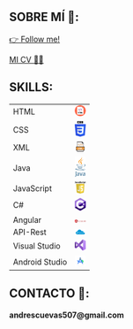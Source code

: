 <h2>SOBRE MÍ 👋: </h2>

<a href="https://github.com/cuevas69" class="btn btn-sm btn-outline-secondary">👉 Follow me! </a> 

[MI CV 👨‍💻](Andres_Cuevas_Rodriguez_CV.pdf)

<h2>SKILLS:</h2>
    <table>
        <tr>
            <td>HTML</td>
            <td><img src="icono-html.png" width="20"></td>
        </tr>
        <tr>
            <td>CSS</td>
            <td><img src="icono-css.png" width="20"></td>
        </tr>
        <tr>
            <td>XML</td>
            <td><img src="icono-xml.png" width="20"></td>
        </tr>
        <tr>
            <td>Java</td>
            <td><img src="icono-java.png" width="20"></td>
        </tr>
        <tr>
            <td>JavaScript</td>
            <td><img src="icono-javascript.png" width="20"></td>
        </tr>
        <tr>
            <td>C#</td>
            <td><img src="icono-csharp.png" width="20"></td>
        </tr>
        <tr>
            <td>Angular</td>
            <td><img src="icono-angular.png" width="20"></td>
        </tr>
        <tr>
            <td>API-Rest</td>
            <td><img src="icono-api.png" width="20"></td>
        </tr>
        <tr>
            <td>Visual Studio</td>
            <td><img src="icono-vs.png" width="20"></td>
        </tr>
        <tr>
            <td>Android Studio</td>
            <td><img src="icono-as.png" width="20"></td>
        </tr>
    </table>
    
<h2>CONTACTO 📧:</h2>
<p><strong>andrescuevas507@gmail.com</strong></p>
